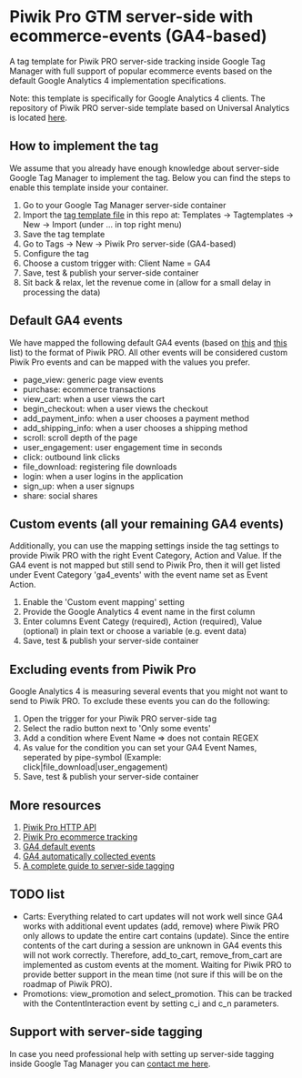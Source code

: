# Piwik Pro GTM server-side with ecommerce-events (GA4-based)
A tag template for Piwik PRO server-side tracking inside Google Tag Manager with full support of popular ecommerce events based on the default Google Analytics 4 implementation specifications. 

Note: this template is specifically for Google Analytics 4 clients. The repository of Piwik PRO server-side template based on Universal Analytics is located [here](https://github.com/PiwikPRO/server-side-template-for-gtm).

## How to implement the tag
We assume that you already have enough knowledge about server-side Google Tag Manager to implement the tag. Below you can find the steps to enable this template inside your container.
1. Go to your Google Tag Manager server-side container
2. Import the [tag template file](https://github.com/endgameapp/piwikpro-gtm-serverside/blob/main/piwikpro-gtm-serverside-ga4.tpl) in this repo at: Templates -> Tagtemplates -> New -> Import (under ... in top right menu)
3. Save the tag template
4. Go to Tags -> New -> Piwik Pro server-side (GA4-based)
5. Configure the tag
6. Choose a custom trigger with: Client Name = GA4
7. Save, test & publish your server-side container
8. Sit back & relax, let the revenue come in (allow for a small delay in processing the data)

## Default GA4 events
We have mapped the following default GA4 events (based on [this](https://developers.google.com/analytics/devguides/collection/ga4/reference/events) and [this](https://support.google.com/analytics/answer/9234069?hl=en&ref_topic=9756175) list) to the format of Piwik PRO. All other events will be considered custom Piwik Pro events and can be mapped with the values you prefer. 
- page_view: generic page view events
- purchase: ecommerce transactions
- view_cart: when a user views the cart
- begin_checkout: when a user views the checkout
- add_payment_info: when a user chooses a payment method
- add_shipping_info: when a user chooses a shipping method
- scroll: scroll depth of the page
- user_engagement: user engagement time in seconds
- click: outbound link clicks
- file_download: registering file downloads
- login: when a user logins in the application
- sign_up: when a user signups
- share: social shares

## Custom events (all your remaining GA4 events)
Additionally, you can use the mapping settings inside the tag settings to provide Piwik PRO with the right Event Category, Action and Value. If the GA4 event is not mapped but still send to Piwik Pro, then it will get listed under Event Category 'ga4_events' with the event name set as Event Action.
1. Enable the 'Custom event mapping' setting
2. Provide the Google Analytics 4 event name in the first column
3. Enter columns Event Categy (required), Action (required), Value (optional) in plain text or choose a variable (e.g. event data)
4. Save, test & publish your server-side container

## Excluding events from Piwik Pro
Google Analytics 4 is measuring several events that you might not want to send to Piwik PRO. To exclude these events you can do the following:
1. Open the trigger for your Piwik PRO server-side tag
2. Select the radio button next to 'Only some events'
3. Add a condition where Event Name => does not contain REGEX
4. As value for the condition you can set your GA4 Event Names, seperated by pipe-symbol (Example: click|file_download|user_engagement)
5. Save, test & publish your server-side container

## More resources
1. [Piwik Pro HTTP API](https://developers.piwik.pro/en/latest/data_collection/api/http_api.html)
2. [Piwik Pro ecommerce tracking](https://help.piwik.pro/support/getting-started/track-ecommerce/)
3. [GA4 default events](https://developers.google.com/analytics/devguides/collection/ga4/reference/events)
4. [GA4 automatically collected events](https://support.google.com/analytics/answer/9234069?hl=en&ref_topic=9756175)
5. [A complete guide to server-side tagging](https://www.simoahava.com/analytics/server-side-tagging-google-tag-manager/)

## TODO list
- Carts: Everything related to cart updates will not work well since GA4 works with additional event updates (add, remove) where Piwik PRO only allows to update the entire cart contains (update). Since the entire contents of the cart during a session are unknown in GA4 events this will not work correctly. Therefore, add_to_cart, remove_from_cart are implemented as custom events at the moment. Waiting for Piwik PRO to provide better support in the mean time (not sure if this will be on the roadmap of Piwik PRO).
- Promotions: view_promotion and select_promotion. This can be tracked with the ContentInteraction event by setting c_i and c_n parameters.

## Support with server-side tagging
In case you need professional help with setting up server-side tagging inside Google Tag Manager you can [contact me here](https://dennisvreeke.com).
